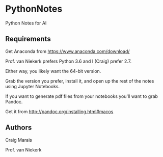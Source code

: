 # PythonNotes
Python Notes for AI

## Requirements

Get Anaconda from https://www.anaconda.com/download/

Prof. van Niekerk prefers Python 3.6 and I (Craig) prefer 2.7. 

Either way, you likely want the 64-bit version.

Grab the version you prefer, install it, and open up the rest of the notes using Jupyter Notebooks.

If you want to generate pdf files from your notebooks you'll want to grab Pandoc.

Get it from http://pandoc.org/installing.html#macos

## Authors

Craig Marais

Prof. van Niekerk
